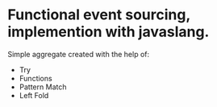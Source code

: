 # Functional event sourcing, implemention with javaslang.

Simple aggregate created with the help of:

* Try
* Functions
* Pattern Match
* Left Fold
